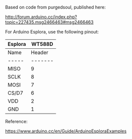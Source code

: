 
Based on code from purgedsoul, published here:

http://forum.arduino.cc/index.php?topic=227435.msg2466463#msg2466463

For Arduino Esplora, use the following pinout:

Esplora      | WT588D
-------------|-------
Name | Header|ICSP| pin
-----|-------|----|--
MISO | 9     | 1  | 6 DO
SCLK | 8     | 3  | 7 CLK
MOSI | 7     | 4  | 5 DI
CS/D7| 6     | -  | 9 CS
VDD  | 2     | 2  |16 VDD
GND  | 1     | 6  | 8 GND

Reference:

https://www.arduino.cc/en/Guide/ArduinoEsploraExamples

